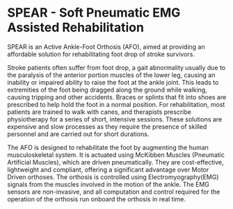 # SPEAR - Soft Pneumatic EMG Assisted Rehabilitation

SPEAR is an Active Ankle-Foot Orthosis (AFO), aimed at providing an affordable solution for rehabilitating foot drop of stroke survivors.

Stroke patients often suffer from foot drop, a gait abnormality usually due to the paralysis of the anterior portion muscles of the lower leg, causing an inability or impaired ability to raise the foot at the ankle joint. This leads to extremities of the foot being dragged along the ground while walking, causing tripping and other accidents. Braces or splints that fit into shoes are prescribed to help hold the foot in a normal position. For rehabilitation, most patients are trained to walk with canes, and therapists prescribe physiotherapy for a series of short, intensive sessions. These solutions are expensive and slow processes as they require the presence of skilled personnel and are carried out for short durations.

The AFO is designed to rehabilitate the foot by augmenting the human musculoskeletal system. It is actuated using McKibben Muscles (Pneumatic Artificial Muscles), which are driven pneumatically. They are cost-effective, lightweight and compliant, offering a significant advantage over Motor Driven orthoses. The orthosis is controlled using Electromyography(EMG) signals from the muscles involved in the motion of the ankle. The EMG sensors are non-invasive, and all computation and control required for the operation of the orthosis run onboard the orthosis in real time.
